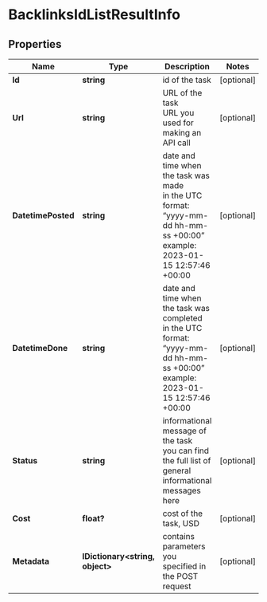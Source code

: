 # BacklinksIdListResultInfo


## Properties

| Name | Type | Description | Notes |
|------------ | ------------- | ------------- | -------------|
**Id** | **string** | id of the task |[optional]|
**Url** | **string** | URL of the task<br>URL you used for making an API call |[optional]|
**DatetimePosted** | **string** | date and time when the task was made<br>in the UTC format: “yyyy-mm-dd hh-mm-ss +00:00”<br>example:<br>2023-01-15 12:57:46 +00:00 |[optional]|
**DatetimeDone** | **string** | date and time when the task was completed<br>in the UTC format: “yyyy-mm-dd hh-mm-ss +00:00”<br>example:<br>2023-01-15 12:57:46 +00:00 |[optional]|
**Status** | **string** | informational message of the task<br>you can find the full list of general informational messages here |[optional]|
**Cost** | **float?** | cost of the task, USD |[optional]|
**Metadata** | **IDictionary<string, object>** | contains parameters you specified in the POST request |[optional]|